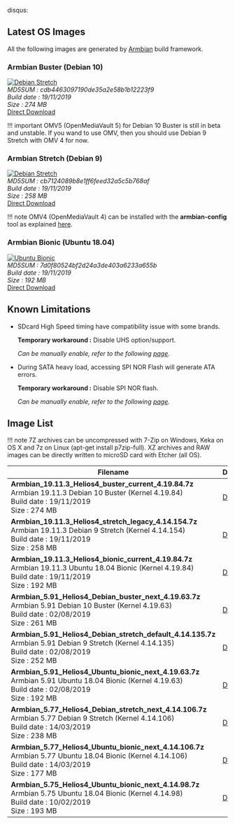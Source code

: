 disqus:

## Latest OS Images

All the following images are generated by [Armbian](https://www.armbian.com/helios4/) build framework.

### Armbian Buster (Debian 10)

[![Debian Stretch](/helios4/img/os/debian10.png)](https://dl.armbian.com/helios4/archive/Armbian_19.11.3_Helios4_buster_current_4.19.84.7z)<br>
*MD5SUM : cdb4463097190de35a2e58b1b12223f9<br>
Build date : 19/11/2019<br>
Size : 274 MB<br>*
[Direct Download](https://dl.armbian.com/helios4/archive/Armbian_19.11.3_Helios4_buster_current_4.19.84.7z)

!!! important
    OMV5 (OpenMediaVault 5) for Debian 10 Buster is still in beta and unstable. If you wand to use OMV, then you should use Debian 9 Stretch with OMV 4 for now.

### Armbian Stretch (Debian 9)

[![Debian Stretch](/helios4/img/os/debian9.png)](https://dl.armbian.com/helios4/archive/Armbian_19.11.3_Helios4_stretch_legacy_4.14.154.7z)<br>
*MD5SUM : cb7124089b8e1ff6feed32a5c5b768af<br>
Build date : 19/11/2019<br>
Size : 258 MB<br>*
[Direct Download](https://dl.armbian.com/helios4/archive/Armbian_19.11.3_Helios4_stretch_legacy_4.14.154.7z)

!!! note
    OMV4 (OpenMediaVault 4) can be installed with the **armbian-config** tool as explained [here](/helios4/omv/#install-openmediavault).

### Armbian Bionic (Ubuntu 18.04)

[![Ubuntu Bionic](/helios4/img/os/ubuntu.png)](https://dl.armbian.com/helios4/archive/Armbian_19.11.3_Helios4_bionic_current_4.19.84.7z)<br>
*MD5SUM : 7d0f80524bf2d24a3de403a6233a655b<br>
Build date : 19/11/2019<br>
Size : 192 MB<br>*
[Direct Download](https://dl.armbian.com/helios4/archive/Armbian_19.11.3_Helios4_bionic_current_4.19.84.7z)


## Known Limitations

- SDcard High Speed timing have compatibility issue with some brands.

    **Temporary workaround :** Disable UHS option/support.

    *Can be manually enable, refer to the following [page](/helios4/sdcard).*

- During SATA heavy load, accessing SPI NOR Flash will generate ATA errors.

    **Temporary workaround :** Disable SPI NOR flash.

    *Can be manually enable, refer to the following [page](/helios4/spi).*


## Image List

!!! note
    7Z archives can be uncompressed with 7-Zip on Windows, Keka on OS X and 7z on Linux (apt-get install p7zip-full). XZ archives and RAW images can be directly written to microSD card with Etcher (all OS).

Filename | Download | MD5
---------|----------|----
**Armbian_19.11.3_Helios4_buster_current_4.19.84.7z**<br>Armbian 19.11.3 Debian 10 Buster (Kernel 4.19.84)<br>Build date : 19/11/2019<br>Size : 274 MB|[Download](https://dl.armbian.com/helios4/archive/Armbian_19.11.3_Helios4_buster_current_4.19.84.7z)|cdb4463097190de35a2e58b1b12223f9
**Armbian_19.11.3_Helios4_stretch_legacy_4.14.154.7z**<br>Armbian 19.11.3 Debian 9 Stretch (Kernel 4.14.154)<br>Build date : 19/11/2019<br>Size : 258 MB|[Download](https://dl.armbian.com/helios4/archive/Armbian_19.11.3_Helios4_stretch_legacy_4.14.154.7z)|cb7124089b8e1ff6feed32a5c5b768af
**Armbian_19.11.3_Helios4_bionic_current_4.19.84.7z**<br>Armbian 19.11.3 Ubuntu 18.04 Bionic (Kernel 4.19.84)<br>Build date : 19/11/2019<br>Size : 192 MB|[Download](https://dl.armbian.com/helios4/archive/Armbian_19.11.3_Helios4_bionic_current_4.19.84.7z)|7d0f80524bf2d24a3de403a6233a655b
**Armbian_5.91_Helios4_Debian_buster_next_4.19.63.7z**<br>Armbian 5.91 Debian 10 Buster (Kernel 4.19.63)<br>Build date : 02/08/2019<br>Size : 261 MB|[Download](https://cdn.kobol.io/files/Armbian_5.91_Helios4_Debian_buster_next_4.19.63.7z)|9c48344c208dfa50b5868debe6fae629
**Armbian_5.91_Helios4_Debian_stretch_default_4.14.135.7z**<br>Armbian 5.91 Debian 9 Stretch (Kernel 4.14.135)<br>Build date : 02/08/2019<br>Size : 252 MB|[Download](https://cdn.kobol.io/files/Armbian_5.91_Helios4_Debian_stretch_default_4.14.135.7z)|e8416b359a7620bb01b5a13c6a10612f
**Armbian_5.91_Helios4_Ubuntu_bionic_next_4.19.63.7z**<br>Armbian 5.91 Ubuntu 18.04 Bionic (Kernel 4.19.63)<br>Build date : 02/08/2019<br>Size : 192 MB|[Download](https://cdn.kobol.io/files/Armbian_5.91_Helios4_Ubuntu_bionic_next_4.19.63.7z)|62983d7519f15e67355d6dd5e60ee353
**Armbian_5.77_Helios4_Debian_stretch_next_4.14.106.7z**<br>Armbian 5.77 Debian 9 Stretch (Kernel 4.14.106)<br>Build date : 14/03/2019<br>Size : 238 MB|[Download](https://cdn.kobol.io/files/Armbian_5.77_Helios4_Debian_stretch_next_4.14.106.7z)|5f2e19d6ecf8a35de89c881fb06bd56e
**Armbian_5.77_Helios4_Ubuntu_bionic_next_4.14.106.7z**<br>Armbian 5.77 Ubuntu 18.04 Bionic (Kernel 4.14.106)<br>Build date : 14/03/2019<br>Size : 177 MB|[Download](https://cdn.kobol.io/files/Armbian_5.77_Helios4_Ubuntu_bionic_next_4.14.106.7z)|90805f23c5c6491bbf1b251f4d3d74a0
**Armbian_5.75_Helios4_Ubuntu_bionic_next_4.14.98.7z**<br>Armbian 5.75 Ubuntu 18.04 Bionic (Kernel 4.14.98)<br>Build date : 10/02/2019<br>Size : 193 MB|[Download](https://dl.armbian.com/helios4/archive/Armbian_5.75_Helios4_Ubuntu_bionic_next_4.14.98.7z)|d70b2d51b29e6729c33bbec90825f47a
